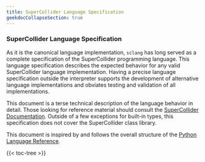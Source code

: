 ```yaml
---
title: SuperCollider Language Specification
geekdocCollapseSection: true
---
```


### SuperCollider Language Specification

As it is the canonical language implementation, `sclang` has long served as a complete specification of the
SuperCollider programming language. This language specification describes the expected behavior for any
valid SuperCollider language implementation. Having a precise language specification outside the interpreter
supports the development of alternative language implementations and obviates testing and validation of all implementations.

This document is a terse technical description of the language behavior in detail. Those looking for reference material
should consult the [SuperCollider Documentation](https://doc.sccode.org/). Outside of a few exceptions for built-in
types, this specification does not cover the SuperCollider class library.

This document is inspired by and follows the overall structure of the
[Python Language Reference](https://docs.python.org/3/reference/).

{{< toc-tree >}}
